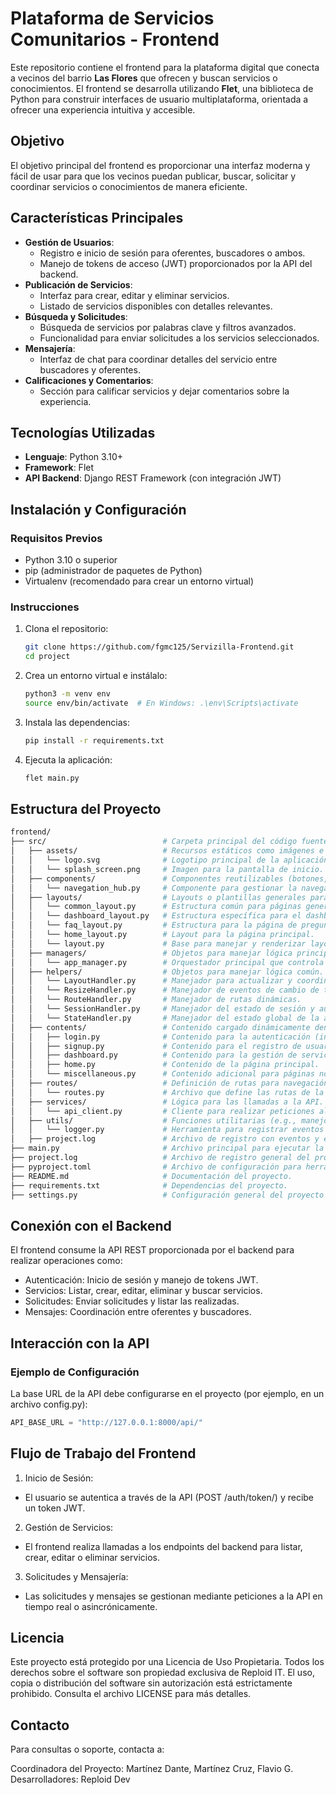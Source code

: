 # Plataforma de Servicios Comunitarios - Frontend

Este repositorio contiene el frontend para la plataforma digital que conecta a vecinos del barrio **Las Flores** que ofrecen y buscan servicios o conocimientos. El frontend se desarrolla utilizando **Flet**, una biblioteca de Python para construir interfaces de usuario multiplataforma, orientada a ofrecer una experiencia intuitiva y accesible.

## **Objetivo**
El objetivo principal del frontend es proporcionar una interfaz moderna y fácil de usar para que los vecinos puedan publicar, buscar, solicitar y coordinar servicios o conocimientos de manera eficiente.

## **Características Principales**
- **Gestión de Usuarios**:
  - Registro e inicio de sesión para oferentes, buscadores o ambos.
  - Manejo de tokens de acceso (JWT) proporcionados por la API del backend.
- **Publicación de Servicios**:
  - Interfaz para crear, editar y eliminar servicios.
  - Listado de servicios disponibles con detalles relevantes.
- **Búsqueda y Solicitudes**:
  - Búsqueda de servicios por palabras clave y filtros avanzados.
  - Funcionalidad para enviar solicitudes a los servicios seleccionados.
- **Mensajería**:
  - Interfaz de chat para coordinar detalles del servicio entre buscadores y oferentes.
- **Calificaciones y Comentarios**:
  - Sección para calificar servicios y dejar comentarios sobre la experiencia.

## **Tecnologías Utilizadas**
- **Lenguaje**: Python 3.10+
- **Framework**: Flet
- **API Backend**: Django REST Framework (con integración JWT)

## **Instalación y Configuración**
### **Requisitos Previos**
- Python 3.10 o superior
- pip (administrador de paquetes de Python)
- Virtualenv (recomendado para crear un entorno virtual)

### **Instrucciones**
1. Clona el repositorio:
   ```bash
   git clone https://github.com/fgmc125/Servizilla-Frontend.git
   cd project
   ```

2. Crea un entorno virtual e instálalo:
    ```bash
    python3 -m venv env
    source env/bin/activate  # En Windows: .\env\Scripts\activate
    ```

3. Instala las dependencias:
    ```bash
    pip install -r requirements.txt
    ```

4. Ejecuta la aplicación:
    ```bash
    flet main.py
    ```

## Estructura del Proyecto
  ```bash
  frontend/
  ├── src/                          # Carpeta principal del código fuente.
  │   ├── assets/                   # Recursos estáticos como imágenes e íconos.
  │   │   └── logo.svg              # Logotipo principal de la aplicación.
  │   │   └── splash_screen.png     # Imagen para la pantalla de inicio.
  │   ├── components/               # Componentes reutilizables (botones, tarjetas, etc.).
  │   │   └── navegation_hub.py     # Componente para gestionar la navegación lateral.
  │   ├── layouts/                  # Layouts o plantillas generales para las páginas.
  │   │   └── common_layout.py      # Estructura común para páginas generales.
  │   │   └── dashboard_layout.py   # Estructura específica para el dashboard.
  │   │   └── faq_layout.py         # Estructura para la página de preguntas frecuentes.
  │   │   └── home_layout.py        # Layout para la página principal.
  │   │   └── layout.py             # Base para manejar y renderizar layouts dinámicamente.
  │   ├── managers/                 # Objetos para manejar lógica principal y el flujo del sistema.
  │   │   └── app_manager.py        # Orquestador principal que controla el estado y las interacciones.
  │   ├── helpers/                  # Objetos para manejar lógica común.
  │   │   └── LayoutHandler.py      # Manejador para actualizar y coordinar cambios en los layouts.
  │   │   └── ResizeHandler.py      # Manejador de eventos de cambio de tamaño de ventana.
  │   │   └── RouteHandler.py       # Manejador de rutas dinámicas.
  │   │   └── SessionHandler.py     # Manejador del estado de sesión y autenticación.
  │   │   └── StateHandler.py       # Manejador del estado global de la aplicación.
  │   ├── contents/                 # Contenido cargado dinámicamente dentro de los layouts.
  │   │   ├── login.py              # Contenido para la autenticación (inicio de sesión).
  │   │   ├── signup.py             # Contenido para el registro de usuarios.
  │   │   ├── dashboard.py          # Contenido para la gestión de servicios y solicitudes.
  │   │   ├── home.py               # Contenido de la página principal.
  │   │   └── miscellaneous.py      # Contenido adicional para páginas no categorizadas.
  │   ├── routes/                   # Definición de rutas para navegación.
  │   │   └── routes.py             # Archivo que define las rutas de la aplicación.
  │   ├── services/                 # Lógica para las llamadas a la API.
  │   │   └── api_client.py         # Cliente para realizar peticiones al backend.
  │   ├── utils/                    # Funciones utilitarias (e.g., manejo de tokens, configuración).
  │   │   └── logger.py             # Herramienta para registrar eventos y errores.
  │   ├── project.log               # Archivo de registro con eventos y errores del proyecto.
  ├── main.py                       # Archivo principal para ejecutar la aplicación.
  ├── project.log                   # Archivo de registro general del proyecto.
  ├── pyproject.toml                # Archivo de configuración para herramientas de Python.
  ├── README.md                     # Documentación del proyecto.
  ├── requirements.txt              # Dependencias del proyecto.
  ├── settings.py                   # Configuración general del proyecto (e.g., API_BASE_URL).
  ```

## Conexión con el Backend
El frontend consume la API REST proporcionada por el backend para realizar operaciones como:

* Autenticación: Inicio de sesión y manejo de tokens JWT.
* Servicios: Listar, crear, editar, eliminar y buscar servicios.
* Solicitudes: Enviar solicitudes y listar las realizadas.
* Mensajes: Coordinación entre oferentes y buscadores.

## Interacción con la API
### Ejemplo de Configuración
La base URL de la API debe configurarse en el proyecto (por ejemplo, en un archivo config.py):

```python
API_BASE_URL = "http://127.0.0.1:8000/api/"
```

## Flujo de Trabajo del Frontend
1. Inicio de Sesión:
  * El usuario se autentica a través de la API (POST /auth/token/) y recibe un token JWT.
2. Gestión de Servicios:
  * El frontend realiza llamadas a los endpoints del backend para listar, crear, editar o eliminar servicios.
3. Solicitudes y Mensajería:
  * Las solicitudes y mensajes se gestionan mediante peticiones a la API en tiempo real o asincrónicamente.

## Licencia
Este proyecto está protegido por una Licencia de Uso Propietaria. Todos los derechos sobre el software son propiedad exclusiva de Reploid IT.
El uso, copia o distribución del software sin autorización está estrictamente prohibido. Consulta el archivo LICENSE para más detalles.

## Contacto
Para consultas o soporte, contacta a:

Coordinadora del Proyecto: Martínez Dante, Martínez Cruz, Flavio G.
Desarrolladores: Reploid Dev
